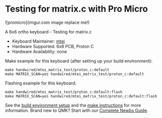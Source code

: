 # Testing for matrix.c with Pro Micro

![promicro](imgur.com image replace me!)

A 6x6 ortho keyboard - Testing for matrix.c

* Keyboard Maintainer: [mtei](https://github.com/mtei)
* Hardware Supported: 6x6 PCB, Proton C
* Hardware Availability: none

Make example for this keyboard (after setting up your build environment):

    make handwired/mtei_matrix_test/proton_c:default
    make MATRIX_SCAN=yes handwired/mtei_matrix_test/proton_c:default

Flashing example for this keyboard:

    make handwired/mtei_matrix_test/proton_c:default:flash
    make MATRIX_SCAN=yes handwired/mtei_matrix_test/proton_c:default:flash

See the [build environment setup](https://docs.qmk.fm/#/getting_started_build_tools) and the [make instructions](https://docs.qmk.fm/#/getting_started_make_guide) for more information. Brand new to QMK? Start with our [Complete Newbs Guide](https://docs.qmk.fm/#/newbs).
